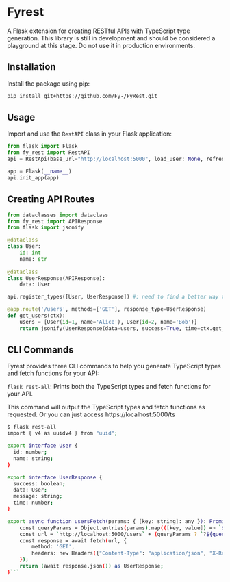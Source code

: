 # Fyrest

A Flask extension for creating RESTful APIs with TypeScript type generation. This library is still in development and should be considered a playground at this stage. Do not use it in production environments.

## Installation

Install the package using pip:

```bash
pip install git+https://github.com/Fy-/FyRest.git
```

## Usage 
Import and use the ```RestAPI``` class in your Flask application:

```python
from flask import Flask
from fy_rest import RestAPI
api = RestApi(base_url="http://localhost:5000", load_user: None, refresh_user: None)

app = Flask(__name__)
api.init_app(app)
```

## Creating API Routes

```python
from dataclasses import dataclass
from fy_rest import APIResponse
from flask import jsonify

@dataclass
class User:
    id: int
    name: str
    
@dataclass
class UserResponse(APIResponse):
    data: User

api.register_types([User, UserResponse]) #: need to find a better way to do that.

@app.route('/users', methods=['GET'], response_type=UserResponse)
def get_users(ctx):
    users = [User(id=1, name='Alice'), User(id=2, name='Bob')]
    return jsonify(UserResponse(data=users, success=True, time=ctx.get_time()))
```

## CLI Commands
Fyrest provides three CLI commands to help you generate TypeScript types and fetch functions for your API:

`flask rest-all`: Prints both the TypeScript types and fetch functions for your API.

This command will output the TypeScript types and fetch functions as requested.
Or you can just access https://localhost:5000/ts

```bash
$ flask rest-all
import { v4 as uuidv4 } from "uuid";

export interface User {
  id: number;
  name: string;
}

export interface UserResponse {
  success: boolean;
  data: User;
  message: string;
  time: number;
}

export async function usersFetch(params: { [key: string]: any }): Promise<UserResponse> {
    const queryParams = Object.entries(params).map(([key, value]) => `${encodeURIComponent(key)}=${encodeURIComponent(value)}`).join('&');
    const url = `http://localhost:5000/users` + (queryParams ? `?${queryParams}` : '');
    const response = await fetch(url, {
        method: 'GET',
        headers: new Headers({"Content-Type": "application/json", "X-Request-Id": uuidv4(), "X-Fyrest-Session": session})
    });
    return (await response.json()) as UserResponse;
}```